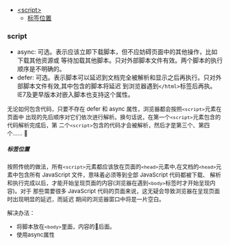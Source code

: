 - [\<script>](#script)
    - [标签位置](#标签位置)
### script
- async: 可选。表示应该立即下载脚本，但不应妨碍页面中的其他操作，比如下载其他资源或 等待加载其他脚本。只对外部脚本文件有效。两个脚本的执行顺序是不明确的。
- defer: 可选。表示脚本可以延迟到文档完全被解析和显示之后再执行。只对外部脚本文件有效,其中包含的脚本将延迟 到浏览器遇到`</html>`标签后再执。IE7及更早版本对嵌入脚本也支持这个属性。

<font size='2'>无论如何包含代码，只要不存在 defer 和 async 属性，浏览器都会按照`<script>`元素在页面中 出现的先后顺序对它们依次进行解析。换句话说，在第一个`<script>`元素包含的代码解析完成后，第 二个`<script>`包含的代码才会被解析，然后才是第三个、第四个......<font>

##### 标签位置
<font size='2'>按照传统的做法，所有`<script>`元素都应该放在页面的`<head>`元素中,在文档的`<head>`元素中包含所有 JavaScript 文件，意味着必须等到全部 JavaScript 代码都被下载、 解析和执行完成以后，才能开始呈现页面的内容(浏览器在遇到`<body>`标签时才开始呈现内容)。对于 那些需要很多 JavaScript 代码的页面来说，这无疑会导致浏览器在呈现页面时出现明显的延迟，而延迟 期间的浏览器窗口中将是一片空白。<font>

解决办法：
- 将脚本放在`<body>`里面，内容的后面。
- 使用async属性


